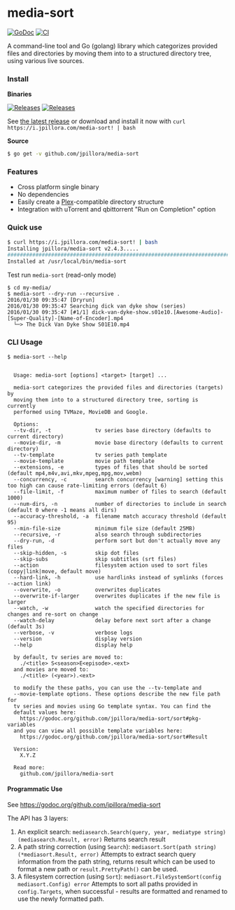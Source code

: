 # media-sort

[![GoDoc](https://godoc.org/github.com/jpillora/media-sort?status.svg)](https://godoc.org/github.com/jpillora/media-sort) [![CI](https://github.com/jpillora/media-sort/workflows/CI/badge.svg)](https://github.com/jpillora/media-sort/actions?workflow=CI)

A command-line tool and Go (golang) library which categorizes provided files and directories by moving them into to a structured directory tree, using various live sources.

### Install

**Binaries**

[![Releases](https://img.shields.io/github/release/jpillora/media-sort.svg)](https://github.com/jpillora/media-sort/releases) [![Releases](https://img.shields.io/github/downloads/jpillora/media-sort/total.svg)](https://github.com/jpillora/media-sort/releases)

See [the latest release](https://github.com/jpillora/media-sort/releases/latest) or download and install it now with `curl https://i.jpillora.com/media-sort! | bash`

**Source**

``` sh
$ go get -v github.com/jpillora/media-sort
```

### Features

* Cross platform single binary
* No dependencies
* Easily create a [Plex](https://plex.tv)-compatible directory structure
* Integration with uTorrent and qbittorrent "Run on Completion" option

### Quick use

``` sh
$ curl https://i.jpillora.com/media-sort! | bash
Installing jpillora/media-sort v2.4.3.....
######################################################################## 100.0%
Installed at /usr/local/bin/media-sort
```

Test run `media-sort` (read-only mode)

```
$ cd my-media/
$ media-sort --dry-run --recursive .
2016/01/30 09:35:47 [Dryrun]
2016/01/30 09:35:47 Searching dick van dyke show (series)
2016/01/30 09:35:47 [#1/1] dick-van-dyke-show.s01e10.[Awesome-Audio]-[Super-Quality]-[Name-of-Encoder].mp4
  └─> The Dick Van Dyke Show S01E10.mp4
```

### CLI Usage

```
$ media-sort --help
```

``` plain

  Usage: media-sort [options] <target> [target] ...

  media-sort categorizes the provided files and directories (targets) by
  moving them into to a structured directory tree, sorting is currently
  performed using TVMaze, MovieDB and Google.

  Options:
  --tv-dir, -t              tv series base directory (defaults to current directory)
  --movie-dir, -m           movie base directory (defaults to current directory)
  --tv-template             tv series path template
  --movie-template          movie path template
  --extensions, -e          types of files that should be sorted (default mp4,m4v,avi,mkv,mpeg,mpg,mov,webm)
  --concurrency, -c         search concurrency [warning] setting this too high can cause rate-limiting errors (default 6)
  --file-limit, -f          maximum number of files to search (default 1000)
  --num-dirs, -n            number of directories to include in search (default 0 where -1 means all dirs)
  --accuracy-threshold, -a  filename match accuracy threshold (default 95)
  --min-file-size           minimum file size (default 25MB)
  --recursive, -r           also search through subdirectories
  --dry-run, -d             perform sort but don't actually move any files
  --skip-hidden, -s         skip dot files
  --skip-subs               skip subtitles (srt files)
  --action                  filesystem action used to sort files (copy|link|move, default move)
  --hard-link, -h           use hardlinks instead of symlinks (forces --action link)
  --overwrite, -o           overwrites duplicates
  --overwrite-if-larger     overwrites duplicates if the new file is larger
  --watch, -w               watch the specified directories for changes and re-sort on change
  --watch-delay             delay before next sort after a change (default 3s)
  --verbose, -v             verbose logs
  --version                 display version
  --help                    display help

  by default, tv series are moved to:
    ./<title> S<season>E<episode>.<ext>
  and movies are moved to:
    ./<title> (<year>).<ext>

  to modify the these paths, you can use the --tv-template and
  --movie-template options. These options describe the new file path for
  tv series and movies using Go template syntax. You can find the
  default values here:
    https://godoc.org/github.com/jpillora/media-sort/sort#pkg-variables
  and you can view all possible template variables here:
    https://godoc.org/github.com/jpillora/media-sort/sort#Result

  Version:
    X.Y.Z

  Read more:
    github.com/jpillora/media-sort

```

#### Programmatic Use

See https://godoc.org/github.com/jpillora/media-sort

The API has 3 layers:

1. An explicit search: `mediasearch.Search(query, year, mediatype string) (mediasearch.Result, error)`
    Returns search result
2. A path string correction (using `Search`): `mediasort.Sort(path string) (*mediasort.Result, error)`
    Attempts to extract search query information from the path string, returns result which can be used to format a new path or `result.PrettyPath()` can be used.
3. A filesystem correction (using `Sort`): `mediasort.FileSystemSort(config mediasort.Config) error`
    Attempts to sort all paths provided in `config.Targets`, when successful - results are formatted and renamed to use the newly formatted path.
